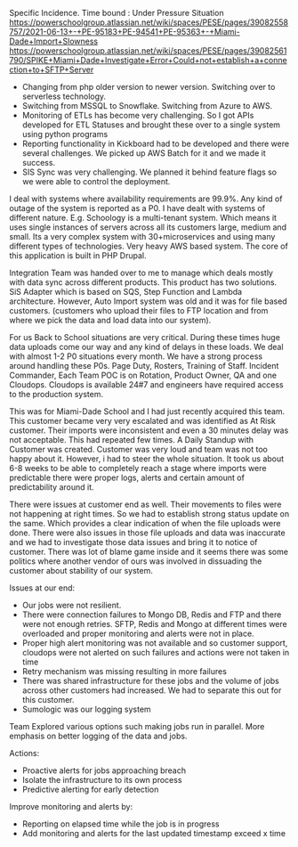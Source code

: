 Specific Incidence. 
Time bound : Under Pressure Situation 
https://powerschoolgroup.atlassian.net/wiki/spaces/PESE/pages/39082558757/2021-06-13+-+PE-95183+PE-94541+PE-95363+-+Miami-Dade+Import+Slowness
https://powerschoolgroup.atlassian.net/wiki/spaces/PESE/pages/39082561790/SPIKE+Miami+Dade+Investigate+Error+Could+not+establish+a+connection+to+SFTP+Server

- Changing from php older version to newer version. Switching over to serverless technology. 
- Switching from MSSQL to Snowflake. Switching from Azure to AWS. 
- Monitoring of ETLs has become very challenging. So I got APIs developed for ETL Statuses and brought these over to a single system using python programs 
- Reporting functionality in Kickboard had to be developed and there were several challenges. We picked up AWS Batch for it and we made it success. 
- SIS Sync was very challenging. We planned it behind feature flags so we were able to control the deployment. 

I deal with systems where availability requirements are 99.9%. Any kind of outage of the system is reported as a P0. I have dealt with systems of different nature. E.g. Schoology is a multi-tenant system. Which means it uses single instances of servers across all its customers large, medium and small. Its a very complex system with 30+microservices and using many different types of technologies. Very heavy AWS based system. The core of this application is built in PHP Drupal. 

Integration Team was handed over to me to manage which deals mostly with data sync across different products. This product has two solutions. SiS Adapter which is based on SQS, Step Function and Lambda architecture. However, Auto Import system was old and it was for file based customers. (customers who upload their files to FTP location and from where we pick the data and load data into our system). 

For us Back to School situations are very critical. During these times huge data uploads come our way and any kind of delays in these loads. We deal with almost 1-2 P0 situations every month. We have a strong process around handling these P0s. Page Duty, Rosters, Training of Staff. Incident Commander, Each Team POC is on Rotation, Product Owner, QA and one Cloudops. Cloudops is available 24#7 and engineers have required access to the production system. 

This was for Miami-Dade School and I had just recently acquired this team. This customer became very very escalated and was identified as At Risk customer. Their imports were inconsistent and even a 30 minutes delay was not acceptable. This had repeated few times. A Daily Standup with Customer was created. Customer was very loud and team was not too happy about it. However, i had to steer the whole situation. It took us about 6-8 weeks to be able to completely reach a stage where imports were predictable there were proper logs, alerts and certain amount of predictability around it. 

There were issues at customer end as well. Their movements to files were not happening at right times. So we had to establish strong status update on the same. Which provides a clear indication of when the file uploads were done. There were also issues in those file uploads and data was inaccurate and we had to investigate those data issues and bring it to notice of customer. There was lot of blame game inside and it seems there was some politics where another vendor of ours was involved in dissuading the customer about stability of our system. 

Issues at our end: 
- Our jobs were not resilient. 
- There were connection failures to Mongo DB, Redis and FTP and there were not enough retries. SFTP, Redis and Mongo at different times were overloaded and proper monitoring and alerts were not in place. 
- Proper high alert monitoring was not available and so customer support, cloudops were not alerted on such failures and actions were not taken in time 
- Retry mechanism was missing resulting in more failures 
- There was shared infrastructure for these jobs and the volume of jobs across other customers had increased. We had to separate this out for this customer. 
- Sumologic was our logging system 

Team Explored various options such making jobs run in parallel. More emphasis on better logging of the data and jobs. 

Actions:
- Proactive alerts for jobs approaching breach
- Isolate the infrastructure to its own process
- Predictive alerting for early detection

Improve monitoring and alerts by:
- Reporting on elapsed time while the job is in progress
- Add monitoring and alerts for the last updated timestamp exceed x time

